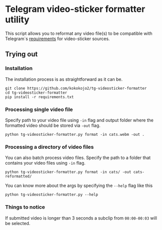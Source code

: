 # Telegram video-sticker formatter utility
This script allows you to reformat any video file(s) to be compatible with Telegram`s
[requirements](https://core.telegram.org/stickers#video-stickers-and-emoji) for video-sticker sources.

## Trying out
### Installation
The installation process is as straightforward as it can be.
```
git clone https://github.com/kokokojo2/tg-videosticker-formatter
cd tg-videosticker-formatter
pip install -r requirements.txt
```

### Processing single video file
Specify path to your video file using `-in` flag and
output folder where the formatted video should be stored via `-out` flag.
```
python tg-videosticker-formatter.py format -in cats.webm -out .
```
### Processing a directory of video files
You can also batch process video files. Specify the path to a
folder that contains your video files using `-in` flag.
```
python tg-videosticker-formatter.py format -in cats/ -out cats-reformatted/
```
You can know more about the args by specifying the `--help` flag like this
```
python tg-videosticker-formatter.py --help
```

### Things to notice
If submitted video is longer than 3 seconds a subclip from `00:00-00:03` will be selected.

